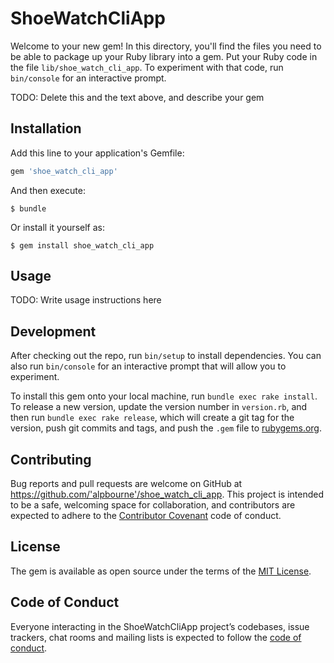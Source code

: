 # ShoeWatchCliApp

Welcome to your new gem! In this directory, you'll find the files you need to be able to package up your Ruby library into a gem. Put your Ruby code in the file `lib/shoe_watch_cli_app`. To experiment with that code, run `bin/console` for an interactive prompt.

TODO: Delete this and the text above, and describe your gem

## Installation

Add this line to your application's Gemfile:

```ruby
gem 'shoe_watch_cli_app'
```

And then execute:

    $ bundle

Or install it yourself as:

    $ gem install shoe_watch_cli_app

## Usage

TODO: Write usage instructions here

## Development

After checking out the repo, run `bin/setup` to install dependencies. You can also run `bin/console` for an interactive prompt that will allow you to experiment.

To install this gem onto your local machine, run `bundle exec rake install`. To release a new version, update the version number in `version.rb`, and then run `bundle exec rake release`, which will create a git tag for the version, push git commits and tags, and push the `.gem` file to [rubygems.org](https://rubygems.org).

## Contributing

Bug reports and pull requests are welcome on GitHub at https://github.com/'alpbourne'/shoe_watch_cli_app. This project is intended to be a safe, welcoming space for collaboration, and contributors are expected to adhere to the [Contributor Covenant](http://contributor-covenant.org) code of conduct.

## License

The gem is available as open source under the terms of the [MIT License](http://opensource.org/licenses/MIT).

## Code of Conduct

Everyone interacting in the ShoeWatchCliApp project’s codebases, issue trackers, chat rooms and mailing lists is expected to follow the [code of conduct](https://github.com/'alpbourne'/shoe_watch_cli_app/blob/master/CODE_OF_CONDUCT.md).
